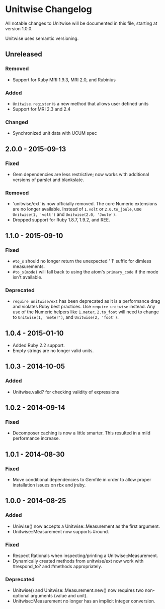 # Unitwise Changelog

All notable changes to Unitwise will be documented in this file, starting at
version 1.0.0.

Unitwise uses semantic versioning.

## Unreleased

### Removed

- Support for Ruby MRI 1.9.3, MRI 2.0, and Rubinius

### Added

- `Unitwise.register` is a new method that allows user defined units
- Support for MRI 2.3 and 2.4

### Changed

- Synchronized unit data with UCUM spec

## 2.0.0 - 2015-09-13

### Fixed

- Gem dependencies are less restrictive; now works with additional versions of
  parslet and blankslate.

### Removed

- 'unitwise/ext' is now officially removed. The core Numeric extensions are no
  longer available. Instead of `1.volt` or `2.0.to_joule`, use `Unitwise(1,
  'volt')` and `Unitwise(2.0, 'Joule')`.
- Dropped support for Ruby 1.8.7, 1.9.2, and REE.

## 1.1.0 - 2015-09-10

### Fixed

- `#to_s` should no longer return the unexpected ' 1' suffix for dimless measurements.
- `#to_s(mode)` will fall back to using the atom's `primary_code` if the mode
  isn't available.

### Deprecated

- `require unitwise/ext` has been deprecated as it is a performance drag and
  violates Ruby best practices. Use `require unitwise` instead. Any use of the
  Numeric helpers like `1.meter`, `2.to_foot` will need to change to
  `Unitwise(1, 'meter')`, and `Unitwise(2, 'foot')`.

## 1.0.4 - 2015-01-10

- Added Ruby 2.2 support.
- Empty strings are no longer valid units.

## 1.0.3 - 2014-10-05

### Added
- Unitwise.valid? for checking validity of expressions

## 1.0.2 - 2014-09-14

### Fixed
- Decomposer caching is now a little smarter. This resulted in a mild
  performance increase.

## 1.0.1 - 2014-08-30

### Fixed
- Move conditional dependencies to Gemfile in order to allow proper
  installation issues on rbx and jruby.

## 1.0.0 - 2014-08-25

### Added
- Uniwise() now accepts a Unitwise::Measurement as the first argument.
- Unitwise::Measurement now supports #round.

### Fixed
- Respect Rationals when inspecting/printing a Unitwise::Measurement.
- Dynamically created methods from unitwise/ext now work with #respond_to?
  and #methods appropriately.

### Deprecated
- Unitwise() and Unitwise::Measurement.new() now requires two non-optional
  arguments (value and unit).
- Unitwise::Measurement no longer has an implicit Integer conversion.
